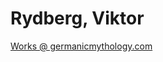 # Rydberg, Viktor
[Works @ germanicmythology.com](http://www.germanicmythology.com/viktor_rydberg/main.html)